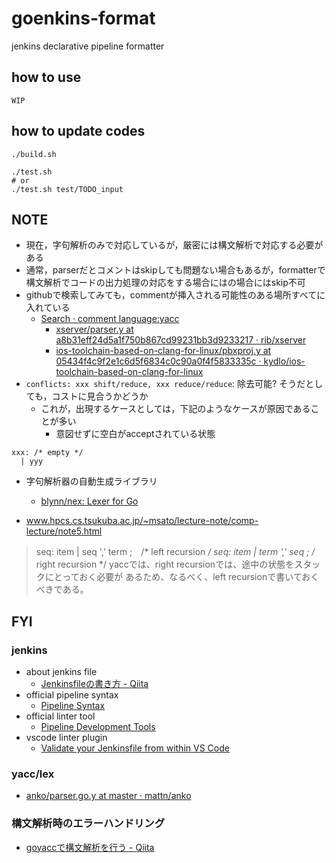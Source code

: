 # goenkins-format

jenkins declarative pipeline formatter

## how to use
```
WIP
```

## how to update codes
```
./build.sh

./test.sh
# or
./test.sh test/TODO_input
```

## NOTE
* 現在，字句解析のみで対応しているが，厳密には構文解析で対応する必要がある
* 通常，parserだとコメントはskipしても問題ない場合もあるが，formatterで構文解析でコードの出力処理の対応をする場合にはの場合にはskip不可
* githubで検索してみても，commentが挿入される可能性のある場所すべてに入れている
  * [Search · comment language:yacc]( https://github.com/search?q=comment+language%3Ayacc&type=Code )
    * [xserver/parser\.y at a8b31eff24d5a1f750b867cd99231bb3d9233217 · rib/xserver]( https://github.com/rib/xserver/blob/a8b31eff24d5a1f750b867cd99231bb3d9233217/hw/dmx/config/parser.y#L189 )
    * [ios\-toolchain\-based\-on\-clang\-for\-linux/pbxproj\.y at 05434f4c9f2e1c6d5f6834c0c90a0f4f5833335c · kydlo/ios\-toolchain\-based\-on\-clang\-for\-linux]( https://github.com/kydlo/ios-toolchain-based-on-clang-for-linux/blob/05434f4c9f2e1c6d5f6834c0c90a0f4f5833335c/iphonesdk-utils/xcbuild/libxcodeutils/pbxproj.y#L135 )
* `conflicts: xxx shift/reduce, xxx reduce/reduce`: 除去可能? そうだとしても，コストに見合うかどうか
  * これが，出現するケースとしては，下記のようなケースが原因であることが多い
    * 意図せずに空白がacceptされている状態
```
xxx: /* empty */
  | yyy
```
* 字句解析器の自動生成ライブラリ
  * [blynn/nex: Lexer for Go]( https://github.com/blynn/nex#nex-and-gos-yacc )

* [www\.hpcs\.cs\.tsukuba\.ac\.jp/~msato/lecture\-note/comp\-lecture/note5\.html]( http://www.hpcs.cs.tsukuba.ac.jp/~msato/lecture-note/comp-lecture/note5.html )

> seq:  item |  seq ',' term ;　/* left recursion */
seq:  item | term ',' seq ;   /* right recursion */
yaccでは、right recursionでは、途中の状態をスタックにとっておく必要が あるため、なるべく、left recursionで書いておくべきである。

## FYI
### jenkins
* about jenkins file
  * [Jenkinsfileの書き方 \- Qiita]( https://qiita.com/lufia/items/18cdb01f86a6d5040c60 )
* official pipeline syntax
  * [Pipeline Syntax]( https://jenkins.io/doc/book/pipeline/syntax/#compare )
* official linter tool
  * [Pipeline Development Tools]( https://jenkins.io/doc/book/pipeline/development/#linter )
* vscode linter plugin
  * [Validate your Jenkinsfile from within VS Code]( https://jenkins.io/blog/2018/11/07/Validate-Jenkinsfile/ )

### yacc/lex
* [anko/parser\.go\.y at master · mattn/anko]( https://github.com/mattn/anko/blob/master/parser/parser.go.y )

### 構文解析時のエラーハンドリング
* [goyaccで構文解析を行う \- Qiita]( https://qiita.com/k0kubun/items/1b641dfd186fe46feb65#yyparse%E3%81%AE%E5%BC%95%E6%95%B0 )
